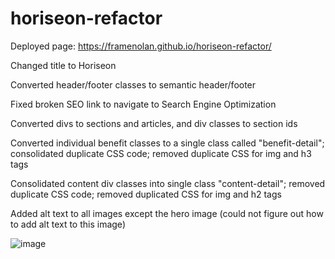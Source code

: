 # horiseon-refactor

Deployed page: https://framenolan.github.io/horiseon-refactor/

Changed title to Horiseon

Converted header/footer classes to semantic header/footer

Fixed broken SEO link to navigate to Search Engine Optimization

Converted divs to sections and articles, and div classes to section ids

Converted individual benefit classes to a single class called "benefit-detail"; consolidated duplicate CSS code; removed duplicate CSS for img and h3 tags

Consolidated content div classes into single class "content-detail"; removed duplicate CSS code; removed duplicated CSS for img and h2 tags

Added alt text to all images except the hero image (could not figure out how to add alt text to this image)

![image](https://user-images.githubusercontent.com/101062909/159810933-7766aca0-dc9b-43ee-b33c-b21437cb34c3.png)
